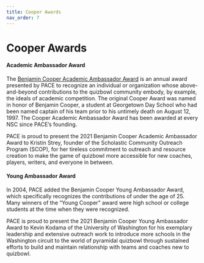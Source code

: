 ```yaml
---
title: Cooper Awards
nav_order: 7
---
```


# Cooper Awards

#### Academic Ambassador Award
The [Benjamin Cooper Academic Ambassador Award](http://www.pace-nsc.org/2018-cooper-award-winners/) is an annual award presented by PACE to recognize an individual or organization whose above-and-beyond contributions to the quizbowl community embody, by example, the ideals of academic competition. The original Cooper Award was named in honor of Benjamin Cooper, a student at Georgetown Day School who had been named captain of his team prior to his untimely death on August 12, 1997. The Cooper Academic Ambassador Award has been awarded at every NSC since PACE’s founding.

PACE is proud to present the 2021 Benjamin Cooper Academic Ambassador Award to Kristin Strey, founder of the Scholastic Community Outreach Program (SCOP), for her tireless commitment to outreach and resource creation to make the game of quizbowl more accessible for new coaches, players, writers, and everyone in between.

#### Young Ambassador Award
In 2004, PACE added the Benjamin Cooper Young Ambassador Award, which specifically recognizes the contributions of under the age of 25. Many winners of the “Young Cooper” award were high school or college students at the time when they were recognized.

PACE is proud to present the 2021 Benjamin Cooper Young Ambassador Award to Kevin Kodama of the University of Washington for his exemplary leadership and extensive outreach work to introduce more schools in the Washington circuit to the world of pyramidal quizbowl through sustained efforts to build and maintain relationship with teams and coaches new to quizbowl.
